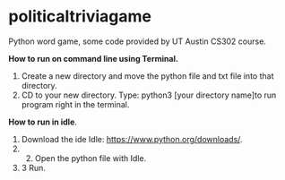 # politicaltriviagame 
Python word game, some code provided by UT Austin CS302 course.

**How to run on command line using Terminal.** 
1. Create a new directory and move the python file and txt file into that directory. 
2. CD to your new directory. Type: python3 [your directory name]to run program right in the terminal.

**How to run in idle**. 
1. Download the ide Idle: https://www.python.org/downloads/. 
2. 2. Open the python file with Idle. 
3. 3 Run. 

